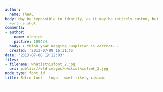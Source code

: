 ```yaml
---
author:
  name: TheAL
body: May be impossible to identify, as it may be entirely custom, but I figure it's
  worth a shot.
comments:
- author:
    name: oldnick
    picture: 109434
  body: I think your nagging suspicion is correct...
  created: '2013-07-09 16:31:55'
date: '2013-07-08 19:12:03'
files:
- filename: whatisthisfont_2.jpg
  uri: public://old-images/whatisthisfont_2.jpg
node_type: font_id
title: Retro font - logo - most likely custom.

---
```

